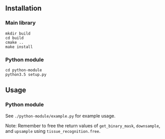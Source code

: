 Installation
------------
### Main library
```
mkdir build
cd build
cmake ..
make install
```

### Python module
```
cd python-module
python3.5 setup.py
```

Usage
-----
### Python module
See ```./python-module/example.py``` for example usage.

Note: Remember to free the return values of ```get_binary_mask```,
```downsample```, and ```upsample``` using ```tissue_recognition.free```.
